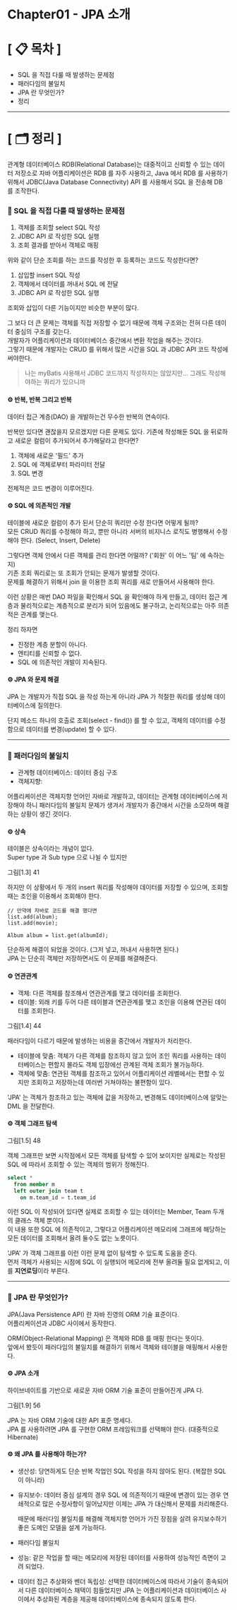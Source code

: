 # **Chapter01 - JPA 소개**

# **[ 📋 목차 ]**
- SQL 을 직접 다룰 때 발생하는 문제점
- 패러다임의 불일치
- JPA 란 무엇인가?
- 정리

****

# **[ 🗂️ 정리 ]**
관계형 데이터베이스 RDB(Relational Database)는 대중적이고 신뢰할 수 있는 데이터 저장소로 자바 어플리케이션은 
RDB 를 자주 사용하고, Java 에서 RDB 를 사용하기 위해서 JDBC(Java Database Connectivity) API 를 사용해서 SQL 을 전송해 DB 를 조작한다.

### 📌 SQL 을 직접 다룰 때 발생하는 문제점
1. 객체를 조회할 select SQL 작성
2. JDBC API 로 작성한 SQL 실행
3. 조회 결과를 받아서 객체로 매핑

위와 같이 단순 조회를 하는 코드를 작성한 후 등록하는 코드도 작성한다면?

1. 삽입할 insert SQL 작성
2. 객체에서 데이터를 꺼내서 SQL 에 전달
3. JDBC API 로 작성한 SQL 실행

조회와 삽입이 다른 기능이지만 비슷한 부분이 많다.
  
그 보다 더 큰 문제는 객체를 직접 저장할 수 없기 때문에 객체 구조와는 전혀 다른 데이터 중심의 구조를 갖는다.  
개발자가 어플리케이션과 데이터베이스 중간에서 변환 작업을 해주는 것이다.  
그렇기 때문에 개발자는 CRUD 를 위해서 많은 시간을 SQL 과 JDBC API 코드 작성에 써야한다.

> 나는 myBatis 사용해서 JDBC 코드까지 작성하지는 않았지만... 그래도 작성해야하는 쿼리가 있으니까

#### ⚙︎ 반복, 반복 그리고 반복
데이터 접근 계층(DAO) 을 개발하는건 무수한 반복의 연속이다.  
  
반복만 있다면 괜찮을지 모르겠지만 다른 문제도 있다.
기존에 작성해둔 SQL 을 뒤로하고 새로운 컬럼이 추가되어서 추가해달라고 한다면?

1. 객체에 새로운 '필드' 추가
2. SQL 에 객체로부터 파라미터 전달
3. SQL 변경

전체적은 코드 변경이 이루어진다.

#### ⚙ SQL 에 의존적인 개발
테이블에 새로운 컬럼이 추가 된서 단순히 쿼리만 수정 한다면 어떻게 될까?  
모든 CRUD 쿼리를 수정해야 하고, 뿐만 아니라 서버의 비지니스 로직도 병행해서 수정해야 한다. (Select, Insert, Delete)  

그렇다면 객체 안에서 다른 객체를 관리 한다면 어떨까? ('회원' 이 어느 '팀' 에 속하는지)  
기존 조회 쿼리로는 또 조회가 안되는 문제가 발생할 것이다.  
문제를 해결하기 위해서 join 을 이용한 조회 쿼리를 새로 만들어서 사용해야 한다.  

이런 상황은 매번 DAO 파일을 확인해서 SQL 을 확인해야 하게 만들고, 데이터 접근 계층과 물리적으로는 계층적으로 분리가 되어 있음에도
불구하고, 논리적으로는 아주 의존적은 관계를 맺는다.
  
정리 하자면
- 진정한 계층 분할이 아니다.
- 엔티티를 신뢰할 수 없다.
- SQL 에 의존적인 개발이 지속된다.

#### ⚙ JPA 와 문제 해결
JPA 는 개발자가 직접 SQL 을 작성 하는게 아니라 JPA 가 적절한 쿼리를 생성해 데이터베이스에 질의한다.
  
단지 메소드 하나의 호출로 조회(select - find()) 를 할 수 있고, 객체의 데이터를 수정함으로 데이터를 변경(update) 할 수 있다.

****

### 📌 패러다임의 불일치
- 관계형 데이터베이스: 데이터 중심 구조
- 객체지향: 

어플리케이션은 객체지향 언어인 자바로 개발하고, 데이터는 관계형 데이터베이스에 저장해야 하니 패러다임의 불일치 문제가 생겨서 개발자가 중간애서
시간을 소모하며 해결하는 상황이 생긴 것이다.


#### ⚙ 상속
테이블은 상속이라는 개념이 없다.  
Super type 과 Sub type 으로 나뉠 수 있지만

그림[1.3] 41

하지만 이 상황에서 두 개의 insert 쿼리를 작성해야 데이터를 저장할 수 있으며, 조회할 때는 조인을 이용해서 조회해야 한다.

```
// 만약에 자바로 코드를 해결 했다면
list.add(album);
list.add(movie);

Album album = list.get(albumId);
```

단순하게 해결이 되었을 것이다. (그저 넣고, 꺼내서 사용하면 된다.)  
JPA 는 단순히 객체만 저장하면서도 이 문제를 해결해준다.

#### ⚙ 연관관계
- 객체: 다른 객체를 참조해서 연관관계를 맺고 데이터를 조회한다.
- 테이블: 외래 키를 두어 다른 테이블과 연관관계를 맺고 조인을 이용해 연관된 데이터를 조회한다.

그림[1.4] 44

패러다임이 다르기 때문에 발생하는 비용을 중간에서 개발자가 처리한다.

- 테이블에 맞춤: 객체가 다른 객체를 참조하지 않고 있어 조인 쿼리를 사용하는 데이터베이스는 편할지 몰라도 객체 입장에선 관계된 객체 조회가 불가능하다.
- 객체에 맞춤: 연관된 객체를 참조하고 있어서 어플리케이션 레벨에서는 편할 수 있지만 조회하고 저장하는데 여러번 거쳐야하는 불편함이 있다.

'JPA' 는 객체가 참조하고 있는 객체에 값을 저장하고, 변경해도 데이터베이스에 알맞는 DML 을 전달한다.

#### ⚙ 객체 그래프 탐색

그림[1.5] 48

객체 그래프만 보면 시작점에서 모든 객체를 탐색할 수 있어 보이지만 실제로는 작성된 SQL 에 따라서 조회할 수 있는 객체의 범위가 정해진다.

```sql
select *
  from member m 
  left outer join team t
    on m.team_id = t.team_id
```

이런 SQL 이 작성되어 있다면 실제로 조회할 수 있는 데이터는 Member, Team 두개의 클래스 객체 뿐이다.  
이 내용 또한 SQL 에 의존적이고, 그렇다고 어플리케이션 메모리에 그래프에 해당하는 모든 데이터를 조회해서 올려 둘수도 없는 노릇이다.
  
'JPA' 가 객체 그래프를 이런 이런 문제 없이 탐색할 수 있도록 도움을 준다.  
먼저 객체가 사용되는 시점에 SQL 이 실행되어 메모리에 전부 올려둘 필요 없게되고, 이를 <b>지연로딩</b>이라 부른다.

****

### 📌 JPA 란 무엇인가?
JPA(Java Persistence API) 란 자바 진영의 ORM 기술 표준이다.  
어플리케이션과 JDBC 사이에서 동작한다.
  
ORM(Object-Relational Mapping) 은 객체와 RDB 를 매핑 한다는 뜻이다.  
앞에서 봤듯이 패러다임의 불일치를 해결하기 위해서 객체와 테이블을 매핑해서 사용한다.

#### ⚙ JPA 소개
하이브네이트를 기반으로 새로운 자바 ORM 기술 표준이 만들어진게 JPA 다.

그림[1.9] 56

JPA 는 자바 ORM 기술에 대한 API 표준 명세다.  
JPA 를 사용하려면 JPA 를 구현한 ORM 프레임워크를 선택해야 한다. (대중적으로 Hibernate)

#### ⚙ 왜 JPA 를 사용해야 하는가?
- 생산성: 당연하게도 단순 반복 작업인 SQL 작성을 하지 않아도 된다. (복잡한 SQL 이 아니라)
- 유지보수: 데이터 중심 설계의 경우 SQL 에 의존적이기 때문에 변경이 있는 경우 연쇄적으로 많은 수정사항이 일어났지만 이제는 JPA
    가 대신해서 문제를 처리해준다.
    
    때문에 패러다임 불일치를 해결해 객체지향 언어가 가진 장점을 살려 유지보수하기 좋은 도메인 모델을 설계 가능하다.
- 패러다임 불일치
- 성능: 같은 작업을 할 때는 메모리에 저장된 데이터를 사용하여 성능적인 측면이 고려 되었다.
- 데이터 접근 추상화와 벤더 독립성: 선택한 데이터베이스에 따라서 기술이 종속되어서 다른 데이터베이스 채택이 힘들었지만 JPA 는 어플리케이션과
    데이터베이스 사이에서 추상화된 계층을 제공해 데이터베이스에 종속되지 않도록 한다.